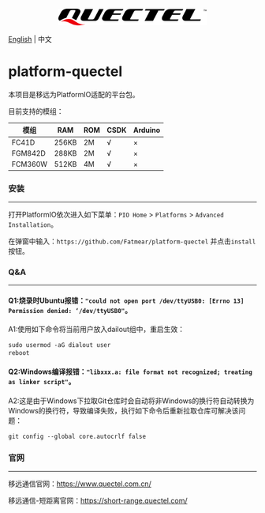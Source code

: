 <p align="center">
<img src="logo.svg" width="60%" >
</p>

[English](README.md) | 中文

# platform-quectel

本项目是移远为PlatformIO适配的平台包。

目前支持的模组：

| 模组    | RAM   | ROM | CSDK | Arduino |
| ------- | ----- | --- | ---- | ------- |
| FC41D   | 256KB | 2M  | √    | ×       |
| FGM842D | 288KB | 2M  | √    | ×       |
| FCM360W | 512KB | 4M  | √    | ×       |

### 安装
------------------
打开PlatformIO依次进入如下菜单：`PIO Home` > `Platforms` > `Advanced Installation`。

在弹窗中输入：`https://github.com/Fatmear/platform-quectel` 并点击`install`按钮。

### Q&A
------------------
#### Q1:烧录时Ubuntu报错：`"could not open port /dev/ttyUSB0: [Errno 13] Permission denied: ‘/dev/ttyUSB0"`。

A1:使用如下命令将当前用户放入dailout组中，重启生效：
  
```
sudo usermod -aG dialout user
reboot
```

#### Q2:Windows编译报错：`"libxxx.a: file format not recognized; treating as linker script"`。

A2:这是由于Windows下拉取Git仓库时会自动将非Windows的换行符自动转换为Windows的换行符，导致编译失败，执行如下命令后重新拉取仓库可解决该问题：

```
git config --global core.autocrlf false
```

### 官网
--------------------
移远通信官网：https://www.quectel.com.cn/

移远通信-短距离官网：https://short-range.quectel.com/
